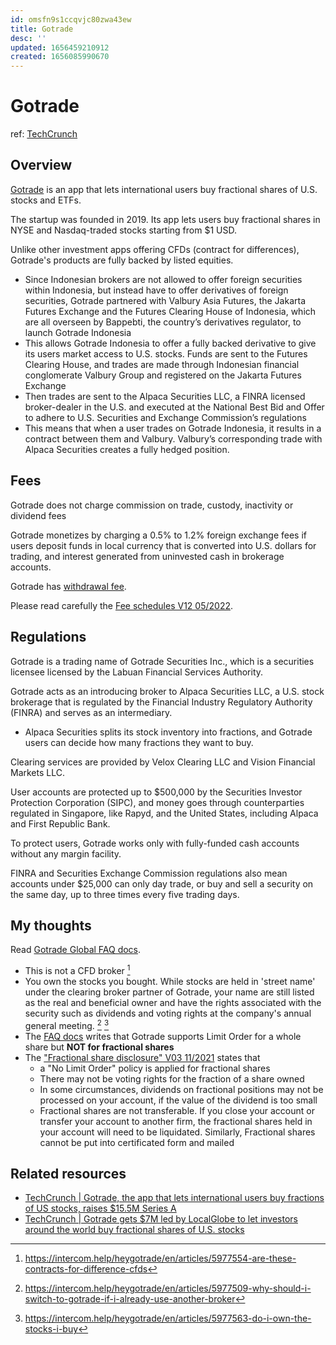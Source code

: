 ```yaml
---
id: omsfn9s1ccqvjc80zwa43ew
title: Gotrade
desc: ''
updated: 1656459210912
created: 1656085990670
---
```

# Gotrade

ref: [TechCrunch](https://techcrunch.com/2022/04/04/gotrade-the-app-that-lets-international-users-buy-fractions-of-u-s-stocks-raises-15-5m-series-a/)

## Overview

[Gotrade](https://www.heygotrade.com/) is an app that lets international users buy fractional shares of U.S. stocks and ETFs.

The startup was founded in 2019. Its app lets users buy fractional shares in NYSE and Nasdaq-traded stocks starting from $1 USD.

Unlike other investment apps offering CFDs (contract for differences), Gotrade's products are fully backed by listed equities.
- Since Indonesian brokers are not allowed to offer foreign securities within Indonesia, but instead have to offer derivatives of foreign securities, Gotrade partnered with Valbury Asia Futures, the Jakarta Futures Exchange and the Futures Clearing House of Indonesia, which are all overseen by Bappebti, the country’s derivatives regulator, to launch Gotrade Indonesia
- This allows Gotrade Indonesia to offer a fully backed derivative to give its users market access to U.S. stocks. Funds are sent to the Futures Clearing House, and trades are made through Indonesian financial conglomerate Valbury Group and registered on the Jakarta Futures Exchange
- Then trades are sent to the Alpaca Securities LLC, a FINRA licensed broker-dealer in the U.S. and executed at the National Best Bid and Offer to adhere to U.S. Securities and Exchange Commission’s regulations
- This means that when a user trades on Gotrade Indonesia, it results in a contract between them and Valbury. Valbury’s corresponding trade with Alpaca Securities creates a fully hedged position.

## Fees

Gotrade does not charge commission on trade, custody, inactivity or dividend fees 

Gotrade monetizes by charging a 0.5% to 1.2% foreign exchange fees if users deposit funds in local currency that is converted into U.S. dollars for trading, and interest generated from uninvested cash in brokerage accounts.

Gotrade has [withdrawal fee](https://intercom.help/heygotrade/en/articles/5977624-how-much-is-the-withdrawal-fee).

Please read carefully the [Fee schedules V12 05/2022](https://www.heygotrade.com/legal/gotrade-fees.pdf).

## Regulations

Gotrade is a trading name of Gotrade Securities Inc., which is a securities licensee licensed by the Labuan Financial Services Authority.

Gotrade acts as an introducing broker to Alpaca Securities LLC, a U.S. stock brokerage that is regulated by the Financial Industry Regulatory Authority (FINRA) and serves as an intermediary.
- Alpaca Securities splits its stock inventory into fractions, and Gotrade users can decide how many fractions they want to buy.

Clearing services are provided by Velox Clearing LLC and Vision Financial Markets LLC.

User accounts are protected up to $500,000 by the Securities Investor Protection Corporation (SIPC), and money goes through counterparties regulated in Singapore, like Rapyd, and the United States, including Alpaca and First Republic Bank.

To protect users, Gotrade works only with fully-funded cash accounts without any margin facility.

FINRA and Securities Exchange Commission regulations also mean accounts under $25,000 can only day trade, or buy and sell a security on the same day, up to three times every five trading days.

## My thoughts

Read [Gotrade Global FAQ docs](https://intercom.help/heygotrade/en/collections/3335076-gotrade).

- This is not a CFD broker [^1]
- You own the stocks you bought. While stocks are held in 'street name' under the clearing broker partner of Gotrade, your name are still listed as the real and beneficial owner and have the rights associated with the security such as dividends and voting rights at the company's annual general meeting. [^2] [^3]
- The [FAQ docs](https://intercom.help/heygotrade/en/articles/5977666-what-are-the-different-order-types) writes that Gotrade supports Limit Order for a whole share but **NOT for fractional shares**
- The ["Fractional share disclosure" V03 11/2021](https://www.heygotrade.com/legal/gotrade-fractional-shares-disclosure.pdf) states that
    - a "No Limit Order" policy is applied for fractional shares 
    - There may not be voting rights for the fraction of a share owned
    - In some circumstances, dividends on fractional positions may not be processed on your account, if the value of the dividend is too small
    - Fractional shares are not transferable. If you close your account or transfer your account to another firm, the fractional shares held in your account will need to be liquidated. Similarly, Fractional shares cannot be put into certificated form and mailed

[^1]: https://intercom.help/heygotrade/en/articles/5977554-are-these-contracts-for-difference-cfds
[^2]: https://intercom.help/heygotrade/en/articles/5977509-why-should-i-switch-to-gotrade-if-i-already-use-another-broker
[^3]: https://intercom.help/heygotrade/en/articles/5977563-do-i-own-the-stocks-i-buy

## Related resources

- [TechCrunch | Gotrade, the app that lets international users buy fractions of US stocks, raises $15.5M Series A](https://techcrunch.com/2022/04/04/gotrade-the-app-that-lets-international-users-buy-fractions-of-u-s-stocks-raises-15-5m-series-a/)
- [TechCrunch | Gotrade gets $7M led by LocalGlobe to let investors around the world buy fractional shares of U.S. stocks](https://techcrunch.com/2021/06/24/gotrade-gets-7m-led-by-localglobe-to-let-investors-around-the-world-buy-fractional-shares-of-u-s-stocks/?guccounter=1)